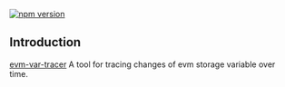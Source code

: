 [![npm version](https://badge.fury.io/js/evm-var-tracer.svg)](https://badge.fury.io/js/evm-var-tracer)

## Introduction

[evm-var-tracer](https://github.com/logan272/evm-var-tracer) A tool for tracing changes of evm storage variable over time.
